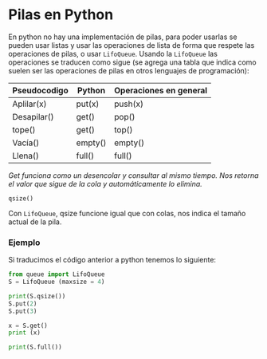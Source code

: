 # Pilas en Python
En python no hay una implementación de pilas, para poder usarlas se pueden usar listas y usar las operaciones de lista de forma que respete las operaciones de pilas, o usar ```LifoQueue```. Usando la ```LifoQueue``` las operaciones se traducen como sigue (se agrega una tabla que indica como suelen ser las operaciones de pilas en otros lenguajes de programación):
<!-- TODO: armar la tabla comparativa -->
|Pseudocodigo | Python | Operaciones en general |
|---|---|---|
|Aplilar(x)|put(x)|push(x)|
|Desapilar()|get()|pop()|
|tope()|get()|top()|
|Vacía()|empty()|empty()|
|Llena()|full()|full()|

_Get funciona como un desencolar y consultar al mismo tiempo. Nos retorna el valor que sigue de la cola y automáticamente lo elimina._

```qsize()```

Con ```LifoQueue```, qsize funcione igual que con colas, nos indica el tamaño actual de la pila.

### Ejemplo
Si traducimos el código anterior a python tenemos lo siguiente:

```py
from queue import LifoQueue
S = LifoQueue (maxsize = 4)

print(S.qsize())
S.put(2)
S.put(3)

x = S.get()
print (x)

print(S.full())
```



